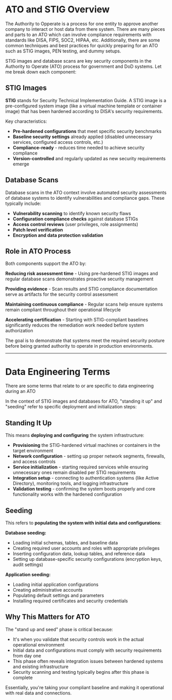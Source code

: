 # ATO and STIG Overview
The Authority to Opperate is a process for one entity to approve another company to interact or host data from there system. There are many pieces and parts to an ATO which can involve compliance requirements with standards like DISA, FIPS, SOC2, HIPAA, etc. Additionally, there are some common techniques and best practices for quickly preparing for an ATO such as STIG images, PEN testing, and dummy setups.

STIG images and database scans are key security components in the Authority to Operate (ATO) process for government and DoD systems. Let me break down each component:

## STIG Images

**STIG** stands for Security Technical Implementation Guide. A STIG image is a pre-configured system image (like a virtual machine template or container image) that has been hardened according to DISA's security requirements.

Key characteristics:
- **Pre-hardened configurations** that meet specific security benchmarks
- **Baseline security settings** already applied (disabled unnecessary services, configured access controls, etc.)
- **Compliance-ready** - reduces time needed to achieve security compliance
- **Version-controlled** and regularly updated as new security requirements emerge

## Database Scans

Database scans in the ATO context involve automated security assessments of database systems to identify vulnerabilities and compliance gaps. These typically include:

- **Vulnerability scanning** to identify known security flaws
- **Configuration compliance checks** against database STIGs
- **Access control reviews** (user privileges, role assignments)
- **Patch level verification**
- **Encryption and data protection validation**

## Role in ATO Process

Both components support the ATO by:

**Reducing risk assessment time** - Using pre-hardened STIG images and regular database scans demonstrates proactive security management

**Providing evidence** - Scan results and STIG compliance documentation serve as artifacts for the security control assessment

**Maintaining continuous compliance** - Regular scans help ensure systems remain compliant throughout their operational lifecycle

**Accelerating certification** - Starting with STIG-compliant baselines significantly reduces the remediation work needed before system authorization

The goal is to demonstrate that systems meet the required security posture before being granted authority to operate in production environments.

---
# Data Engineering Terms
There are some terms that relate to or are specific to data engineering during an ATO

In the context of STIG images and databases for ATO, "standing it up" and "seeding" refer to specific deployment and initialization steps:

## Standing It Up

This means **deploying and configuring** the system infrastructure:

- **Provisioning** the STIG-hardened virtual machines or containers in the target environment
- **Network configuration** - setting up proper network segments, firewalls, and access controls
- **Service initialization** - starting required services while ensuring unnecessary ones remain disabled per STIG requirements
- **Integration setup** - connecting to authentication systems (like Active Directory), monitoring tools, and logging infrastructure
- **Validation testing** - confirming the system boots properly and core functionality works with the hardened configuration

## Seeding

This refers to **populating the system with initial data and configurations**:

**Database seeding:**
- Loading initial schemas, tables, and baseline data
- Creating required user accounts and roles with appropriate privileges
- Inserting configuration data, lookup tables, and reference data
- Setting up database-specific security configurations (encryption keys, audit settings)

**Application seeding:**
- Loading initial application configurations
- Creating administrative accounts
- Populating default settings and parameters
- Installing required certificates and security credentials

## Why This Matters for ATO

The "stand up and seed" phase is critical because:
- It's when you validate that security controls work in the actual operational environment
- Initial data and configurations must comply with security requirements from day one
- This phase often reveals integration issues between hardened systems and existing infrastructure
- Security scanning and testing typically begins after this phase is complete

Essentially, you're taking your compliant baseline and making it operational with real data and connections.

